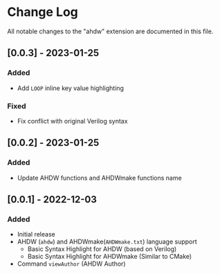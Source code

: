 # Change Log

All notable changes to the "ahdw" extension are documented in this file.

## [0.0.3] - 2023-01-25
### Added
- Add `LOOP` inline key value highlighting
### Fixed
- Fix conflict with original Verilog syntax

## [0.0.2] - 2023-01-25
### Added
- Update AHDW functions and AHDWmake functions name

## [0.0.1] - 2022-12-03
### Added
- Initial release
- AHDW (`ahdw`) and AHDWmake(`AHDWmake.txt`) language support
  - Basic Syntax Highlight for AHDW (based on Verilog)
  - Basic Syntax Highlight for AHDWmake (Similar to CMake)
- Command `viewAuthor` (AHDW Author)
